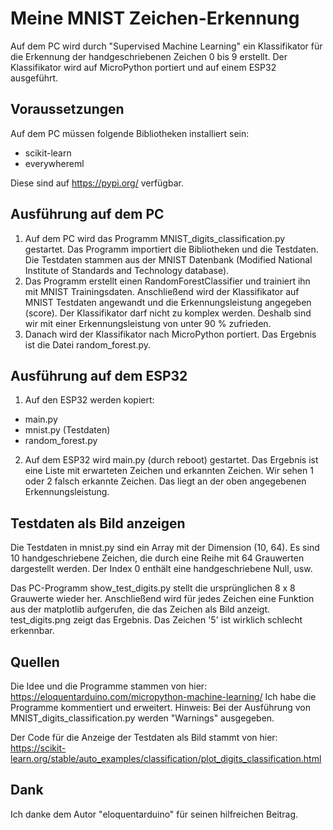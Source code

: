 # Meine MNIST Zeichen-Erkennung
Auf dem PC wird durch "Supervised Machine Learning" ein Klassifikator für die Erkennung der handgeschriebenen Zeichen 0 bis 9 erstellt. Der Klassifikator wird auf MicroPython portiert und auf einem ESP32 ausgeführt. 

## Voraussetzungen
Auf dem PC müssen folgende Bibliotheken installiert sein:
- scikit-learn
- everywhereml

Diese sind auf https://pypi.org/ verfügbar. 

## Ausführung auf dem PC
1. Auf dem PC wird das Programm MNIST_digits_classification.py gestartet. Das Programm importiert die Bibliotheken und die Testdaten. Die Testdaten stammen aus der MNIST Datenbank (Modified National Institute of Standards and Technology database). 
2. Das Programm erstellt einen RandomForestClassifier und trainiert ihn mit MNIST Trainingsdaten. Anschließend wird der Klassifikator auf MNIST Testdaten angewandt und die Erkennungsleistung angegeben (score). Der Klassifikator darf nicht zu komplex werden. Deshalb sind wir mit einer Erkennungsleistung von unter 90 % zufrieden. 
3. Danach wird der Klassifikator nach MicroPython portiert. Das Ergebnis ist die Datei random_forest.py.  

## Ausführung auf dem ESP32
1. Auf den ESP32 werden kopiert:
- main.py
- mnist.py (Testdaten)  
- random_forest.py
2. Auf dem ESP32 wird main.py (durch reboot) gestartet. Das Ergebnis ist eine Liste mit erwarteten Zeichen und erkannten Zeichen. Wir sehen 1 oder  2 falsch erkannte Zeichen. Das liegt an der oben angegebenen Erkennungsleistung. 

## Testdaten als Bild anzeigen
Die Testdaten in mnist.py sind ein Array mit der Dimension (10, 64). Es sind 10 handgeschriebene Zeichen, die durch eine Reihe mit 64 Grauwerten dargestellt werden. Der Index 0 enthält eine handgeschriebene Null, usw. 

Das PC-Programm show_test_digits.py stellt die ursprünglichen 8 x 8 Grauwerte wieder her. Anschließend wird für jedes Zeichen eine Funktion aus der matplotlib aufgerufen, die das Zeichen als Bild anzeigt. test_digits.png zeigt das Ergebnis. Das Zeichen '5' ist wirklich schlecht erkennbar. 

## Quellen
Die Idee und die Programme stammen von hier: https://eloquentarduino.com/micropython-machine-learning/ Ich habe die Programme kommentiert und erweitert. Hinweis: Bei der Ausführung von MNIST_digits_classification.py werden "Warnings" ausgegeben.

Der Code für die Anzeige der Testdaten als Bild stammt von hier:  https://scikit-learn.org/stable/auto_examples/classification/plot_digits_classification.html 

## Dank 
Ich danke dem Autor "eloquentarduino" für seinen hilfreichen Beitrag. 